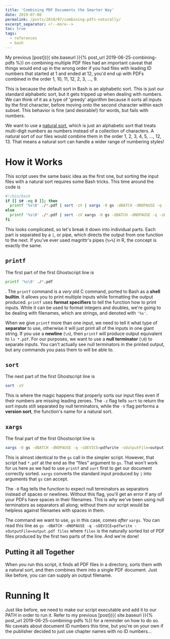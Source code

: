 ```yaml
---
title: 'Combining PDF Documents the Smarter Way'
date: 2019-07-08
permalink: /posts/2019/07/combining-pdfs-naturally/
excerpt_separator: <!--more-->
toc: true
tags:
  - references
  - bash
---
```


My previous [post]({{ site.baseurl }}{% post_url 2019-06-25-combining-pdfs %}) on combining multiple PDF files had an important caveat that things would end up in the wrong order if you had files with leading ID numbers that started at 1 and ended at 12, you'd end up with PDFs combined in the order 1, 10, 11, 12, 2, 3, ..., 9.
<!--more-->
This is because the default sort in Bash is an alphabetic sort. This is just our standard alphabetic sort, but it gets tripped up when dealing with numbers. We can think of it as a type of 'greedy' algorithm because it sorts all inputs by the first character, before moving onto the second character within each subset. This behavior is fine (and desirable!) for words, but fails with numbers.

We want to use a [natural sort](https://en.wikipedia.org/wiki/Natural_sort_order), which is just an alphabetic sort that treats multi-digit numbers as numbers instead of a collection of characters. A natural sort of our files would combine them in the order 1, 2, 3, 4, 5, ..., 12, 13. That means a natural sort can handle a wider range of numbering styles!

# How it Works

This script uses the same basic idea as the first one, but sorting the input files with a natural sort requires some Bash tricks. This time around the code is

```bash
#!/bin/bash
if [[ $# -eq 0 ]]; then
  printf '%s\0' ./*.pdf | sort -zV | xargs -0 gs -dBATCH -dNOPAUSE -q -sDEVICE=pdfwrite -sOutputFile=output.pdf
else
  printf '%s\0' ./*.pdf | sort -zV xargs -0 gs -dBATCH -dNOPAUSE -q -sDEVICE=pdfwrite -sOutputFile=$1
fi
```

This looks complicated, so let's break it down into individual parts. Each part is separated by a `|`, or pipe, which directs the output from one function to the next. If you've ever used magrittr's pipes (`%>%`) in R, the concept is exactly the same.

## `printf`

The first part of the first Ghostscript line is

```bash
printf '%s\0' ./*.pdf
```

. The `printf` command is a *very* old C command, ported to Bash as a **shell builtin**. It allows you to print multiple inputs while formatting the output produced. `printf` uses **format specifiers** to tell the function how to print inputs. While it can be used to format integers and doubles, we're going to be dealing with filenames, which are strings, and denoted with `'%s'`.

When we give `printf` more than one input, we need to tell it what type of **separator** to use, otherwise it will just print all of the inputs in one giant string. If you use a **newline** (`\n`), then `printf` will produce output equivalent to `ls *.pdf`. For our purposes, we want to use a **null terminator** (`\0`) to separate inputs. You can't actually see null terminators in the printed output, but any commands you pass them to will be able to.

## `sort`

The next part of the first Ghostscript line is

```bash
sort -zV
```

This is where the magic happens that properly sorts our input files even if their numbers are missing leading zeroes. The `-z` flag tells `sort` to return the sort inputs still separated by null terminators, while the `-V` flag performs a **version sort**, the function's name for a natural sort.

## `xargs`

The final part of the first Ghostscript line is

```bash
xargs -0 gs -dBATCH -dNOPAUSE -q -sDEVICE=pdfwrite -sOutputFile=output.pdf
```

This is almost identical to the `gs` call in the simpler script. However, that script had `*.pdf` at the end as the "files" argument to `gs`. That won't work for us here as we had to use `printf` and `sort` first to get our document correctly sorted. `xargs` converts the standard input produced by `|` into arguments that `gs` can accept.

The `-0` flag tells the function to expect null terminators as separators instead of spaces or newlines. Without this flag, you'll get an error if any of your PDFs have spaces in their filenames. This is why we've been using null terminators as separators all along; without them our script would be helpless against filenames with spaces in them.

The command we want to use, `gs` in this case, comes *after* `xargs`. You can read this line as `gs -dBATCH -dNOPAUSE -q -sDEVICE=pdfwrite -sOutputFile=output.pdf files` where `files` is the naturally sorted list of PDF files produced by the first two parts of the line. And we're done!

## Putting it all Together

When you run this script, it finds all PDF files in a directory, sorts them with a natural sort, and then combines them into a single PDF document. Just like before, you can can supply an output filename.

# Running It

Just like before, we need to make our script executable and add it to our PATH in order to run it. Refer to my previous [post]({{ site.baseurl }}{% post_url 2019-06-25-combining-pdfs %}) for a reminder on how to do so. No caveats about document ID numbers this time, but you're on your own if the publisher decided to just use chapter names with no ID numbers...
